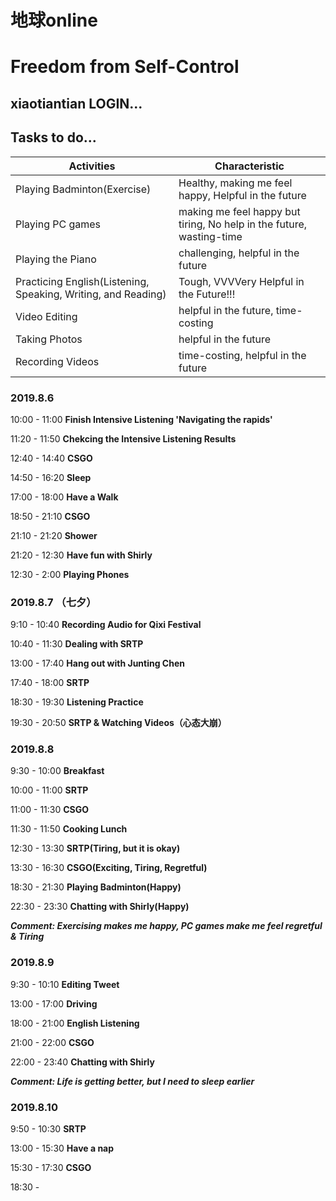 # 地球online #

# Freedom from Self-Control #

## xiaotiantian LOGIN... ##

## Tasks to do... ##

Activities  | Characteristic
------------- | -------------
Playing Badminton(Exercise)  | Healthy, making me feel happy, Helpful in the future
Playing PC games  | making me feel happy but tiring, No help in the future, wasting-time
Playing the Piano  | challenging, helpful in the future
Practicing English(Listening, Speaking, Writing, and Reading)  | Tough, VVVVery Helpful in the Future!!!
Video Editing  | helpful in the future, time-costing
Taking Photos  | helpful in the future
Recording Videos  | time-costing, helpful in the future

### 2019.8.6 ###
10:00 - 11:00  **Finish Intensive Listening 'Navigating the rapids'**

11:20 - 11:50  **Chekcing the Intensive Listening Results**

12:40 - 14:40  **CSGO**

14:50 - 16:20  **Sleep**

17:00 - 18:00  **Have a Walk**

18:50 - 21:10  **CSGO**

21:10 - 21:20  **Shower**

21:20 - 12:30  **Have fun with Shirly**

12:30 - 2:00   **Playing Phones**

### 2019.8.7 （七夕） ###

9:10 - 10:40  **Recording Audio for Qixi Festival**

10:40 - 11:30  **Dealing with SRTP**

13:00 - 17:40  **Hang out with Junting Chen**

17:40 - 18:00  **SRTP**

18:30 - 19:30  **Listening Practice**

19:30 - 20:50  **SRTP & Watching Videos（心态大崩）**

### 2019.8.8 ###

9:30 - 10:00  **Breakfast**

10:00 - 11:00  **SRTP**

11:00 - 11:30  **CSGO**

11:30 - 11:50  **Cooking Lunch**

12:30 - 13:30  **SRTP(Tiring, but it is okay)**

13:30 - 16:30  **CSGO(Exciting, Tiring, Regretful)**

18:30 - 21:30  **Playing Badminton(Happy)**

22:30 - 23:30  **Chatting with Shirly(Happy)**

***Comment: Exercising makes me happy, PC games make me feel regretful & Tiring***

### 2019.8.9 ###

9:30 - 10:10  **Editing Tweet**

13:00 - 17:00  **Driving**

18:00 - 21:00  **English Listening**

21:00 - 22:00  **CSGO**

22:00 - 23:40  **Chatting with Shirly**

***Comment: Life is getting better, but I need to sleep earlier***

### 2019.8.10 ###

9:50 - 10:30  **SRTP**

13:00 - 15:30  **Have a nap**

15:30 - 17:30  **CSGO**

18:30 - 
